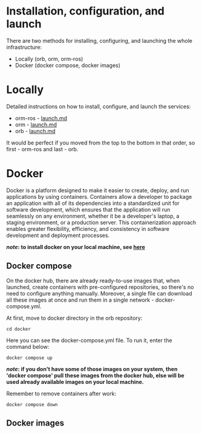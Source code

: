 # Installation, configuration, and launch
There are two methods for installing, configuring, and launching the whole infrastructure:

- Locally (orb, orm, orm-ros)
- Docker (docker compose, docker images)

# Locally

Detailed instructions on how to install, configure, and launch the services:

- orm-ros - [launch.md](./orm-ros/launch.md)
- orm - [launch.md](./orm/launch.md)
- orb - [launch.md](./orb/launch.md)

It would be perfect if you moved from the top to the bottom in that order,
so first - orm-ros and last - orb.

# Docker
Docker is a platform designed to make it easier to create, deploy, and run applications 
by using containers. Containers allow a developer to package an application with all of 
its dependencies into a standardized unit for software development, 
which ensures that the application will run seamlessly on any environment, 
whether it be a developer's laptop, a staging environment, or a production server. 
This containerization approach enables greater flexibility, 
efficiency, and consistency in software development and deployment processes.

**_note_: to install docker on your local machine, see [here](https://docs.docker.com/engine/install/)**

## Docker compose 
On the docker hub, there are already ready-to-use images that, when launched, create containers
with pre-configured repositories, so there's no need to configure anything manually.
Moreover, a single file can download all these images at once and run them in a single network - docker-compose.yml.

At first, move to docker directory in the orb repository:
```
cd docker
```

Here you can see the docker-compose.yml file.
To run it, enter the command below:
```
docker compose up
```

**_note_: if you don't have some of those images on your system, 
then 'docker compose' pull these images from the docker hub, 
else will be used already available images on your local machine.**

Remember to remove containers after work:
```
docker compose down
```

## Docker images